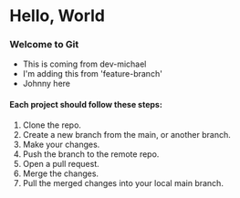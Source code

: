 
# Hello, World
### Welcome to Git

- This is coming from dev-michael
- I'm adding this from 'feature-branch'
- Johnny here

#### Each project should follow these steps:

1. Clone the repo.
2. Create a new branch from the main, or another branch.
3. Make your changes.
4. Push the branch to the remote repo.
5. Open a pull request.
6. Merge the changes.
7. Pull the merged changes into your local main branch.